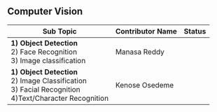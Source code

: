 ## Computer Vision

| Sub Topic | Contributor Name | Status     |
| --------- | ---------------- | ---------- |
| **1) Object Detection** <br>2) Face Recognition<br>3) Image classification | Manasa Reddy |
| **1) Object Detection** <br>2) Image Classification<br>3) Facial Recognition<br>4)Text/Character Recognition | Kenose Osedeme |
